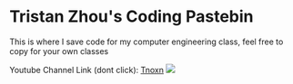 # Tristan Zhou's Coding Pastebin

This is where I save code for my computer engineering class, feel free to copy for your own classes



Youtube Channel Link (dont click): [Tnoxn](https://www.youtube.com/channel/UCjZTgRlU4NqUOzHSxzx-uzA)
![](https://yt3.googleusercontent.com/ytc/AIf8zZQSFssO077nMeqIckPCDt5wv4VCDSIxlS6Xcb_I=s176-c-k-c0x00ffffff-no-rj)
